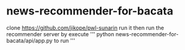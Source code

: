 # news-recommender-for-bacata
clone https://github.com/jikope/pwl-sunarin
run it then run the recommender server by execute
'''
python news-recommender-for-bacata/api/app.py to run
'''

